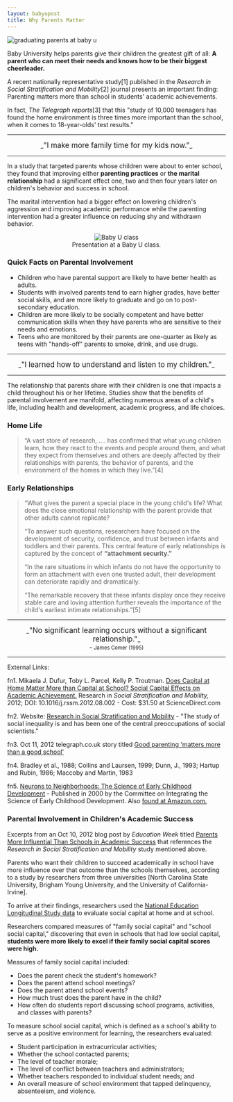 ```yaml
---
layout: babyupost
title: Why Parents Matter
---
```


![graduating parents at baby u](https://farm9.staticflickr.com/8671/16123573514_7f8d93a54c_o.jpg)



Baby University helps parents give their children the greatest gift of all: **A parent who can meet their needs and knows how to be their biggest cheerleader.**

A recent nationally representative study[1] published in the _Research in Social Stratification and Mobility_[2] journal presents an important finding: Parenting matters more than school in students' academic achievements.



In fact, _The Telegraph reports_[3] that this "study of 10,000 teenagers has found the home environment is three times more important than the school, when it comes to 18-year-olds' test results."


---

<div style="text-align:center;" markdown="1">_<big>"I make more family time for my kids now."</big>_</div>

---


In a study that targeted parents whose children were about to enter school, they found that improving either **parenting practices** or **the marital relationship** had a significant effect one, two and then four years later on children's behavior and success in school. 

The marital intervention had a bigger effect on lowering children's aggression and improving academic performance while the parenting intervention had a greater influence on reducing shy and withdrawn behavior.

<div style="text-align:center;" class="photo-caption"> 
<img alt="Baby U class" src="https://c1.staticflickr.com/1/588/21804314552_de27d36015_o.jpg" />
<br />Presentation at a Baby U class.
</div>



### Quick Facts on Parental Involvement

* Children who have parental support are likely to have better health as adults.
* Students with involved parents tend to earn higher grades, have better social skills, and are more likely to graduate and go on to post-secondary education.
* Children are more likely to be socially competent and have better communication skills when they have parents who are sensitive to their needs and emotions.
* Teens who are monitored by their parents are one-quarter as likely as teens with "hands-off" parents to smoke, drink, and use drugs.


---

<div style="text-align:center;" markdown="1">_<big>"I learned how to understand and listen to my children."</big>_</div>

---


The relationship that parents share with their children is one that impacts a child throughout his or her lifetime. Studies show that the benefits of parental involvement are manifold, affecting numerous areas of a child's life, including health and development, academic progress, and life choices.


### Home Life

> “A vast store of research, …. has confirmed that what young children learn, how they react to the events and people around them, and what they expect from themselves and others are deeply affected by their relationships with parents, the behavior of parents, and the environment of the homes in which they live.”[4]


### Early Relationships

<blockquote markdown="1">“What gives the parent a special place in the young child's life? What does the close emotional relationship with the parent provide that other adults cannot replicate? 

“To answer such questions, researchers have focused on the development of security, confidence, and trust between infants and toddlers and their parents. This central feature of early relationships is captured by the concept of **“attachment security.”** 

“In the rare situations in which infants do not have the opportunity to form an attachment with even one trusted adult, their development can deteriorate rapidly and dramatically.

“The remarkable recovery that these infants display once they receive stable care and loving attention further reveals the importance of the child's earliest intimate relationships.”[5]
</blockquote>


---

<div style="text-align:center;" markdown="1">_<big>"No significant learning occurs without a significant relationship."</big>_  <br /> - <small>James Comer (1995)</small></div> 

---




External Links:

fn1. Mikaela J. Dufur, Toby L. Parcel, Kelly P. Troutman. [Does Capital at Home Matter More than Capital at School? Social Capital Effects on Academic Achievement.](http://www.sciencedirect.com/science/article/pii/S027656241200042X) Research in _Social Stratification and Mobility,_ 2012; DOI: 10.1016/j.rssm.2012.08.002 - Cost: $31.50 at ScienceDirect.com

fn2. Website: [Research in Social Stratification and Mobility](http://www.journals.elsevier.com/research-in-social-stratification-and-mobility/) - "The study of social inequality is and has been one of the central preoccupations of social scientists."

fn3. Oct 11, 2012 telegraph.co.uk story titled [Good parenting 'matters more than a good school'](http://www.telegraph.co.uk/education/educationnews/9602564/Good-parenting-matters-more-than-a-good-schoolsc.html)

fn4. Bradley et al., 1988; Collins and Laursen, 1999; Dunn, J., 1993; Hartup and Rubin, 1986; Maccoby and Martin, 1983

fn5. [Neurons to Neighborhoods: The Science of Early Childhood Development](http://www.nap.edu/catalog/9824/from-neurons-to-neighborhoods-the-science-of-early-childhood-development) - Published in 2000 by the Committee on Integrating the Science of Early Childhood Development. Also [found at Amazon.com.](http://www.amazon.com/From-Neurons-Neighborhoods-Childhood-Development/dp/0309069882) 



### Parental Involvement in Children's Academic Success

Excerpts from an Oct 10, 2012 blog post by _Education Week_ titled [Parents More Influential Than Schools in Academic Success](http://blogs.edweek.org/edweek/parentsandthepublic/2012/10/study_parents_more_influential_than_schools_in_academic_success.html) that references the _Research in Social Stratification and Mobility_ study mentioned above.

<div class="highlighted" markdown="1">
Parents who want their children to succeed academically in school have more influence over that outcome than the schools themselves, according to a study by researchers from three universities [North Carolina State University, Brigham Young University, and the University of California-Irvine].

To arrive at their findings, researchers used the [National Education Longitudinal Study data](http://nces.ed.gov/surveys/els2002/) to evaluate social capital at home and at school.

Researchers compared measures of "family social capital" and "school social capital," discovering that even in schools that had low social capital, **students were more likely to excel if their family social capital scores were high.**

Measures of family social capital included:

* Does the parent check the student's homework?
* Does the parent attend school meetings?
* Does the parent attend school events?
* How much trust does the parent have in the child?
* How often do students report discussing school programs, activities, and classes with parents?

To measure school social capital, which is defined as a school's ability to serve as a positive environment for learning, the researchers evaluated:

* Student participation in extracurricular activities;
* Whether the school contacted parents;
* The level of teacher morale;
* The level of conflict between teachers and administrators;
* Whether teachers responded to individual student needs; and
* An overall measure of school environment that tapped delinquency, absenteeism, and violence.

</div>
